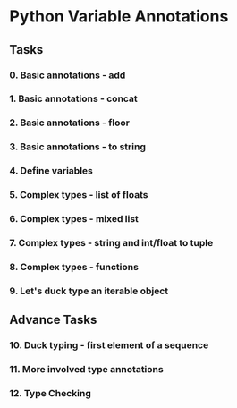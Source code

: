 # Python Variable Annotations
## Tasks
### 0. Basic annotations - add 
### 1. Basic annotations - concat
### 2. Basic annotations - floor
### 3. Basic annotations - to string
### 4. Define variables
### 5. Complex types - list of floats
### 6. Complex types - mixed list
### 7. Complex types - string and int/float to tuple
### 8. Complex types - functions
### 9. Let's duck type an iterable object
## Advance Tasks
### 10. Duck typing - first element of a sequence
### 11. More involved type annotations
### 12. Type Checking 

